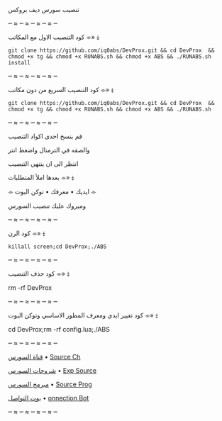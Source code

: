 تنصيب سورس ديف بروكس

┉ ≈ ┉ ≈ ┉ ≈ ┉ ≈ ┉

كود التنصيب الاول مع المكاتب ⌯» ⤈

`git clone https://github.com/iq0abs/DevProx.git && cd DevProx  && chmod +x tg && chmod +x RUNABS.sh && chmod +x ABS && ./RUNABS.sh install`

┉ ≈ ┉ ≈ ┉ ≈ ┉ ≈ ┉

كود التنصيب السريع من دون مكاتب ⌯» ⤈

`git clone https://github.com/iq0abs/DevProx.git && cd DevProx  && chmod +x tg && chmod +x RUNABS.sh && chmod +x ABS && ./RUNABS.sh`

┉ ≈ ┉ ≈ ┉ ≈ ┉ ≈ ┉

قم بنسخ احدى اكواد التنصيب

والصقه في الترمنال واضغط انتر

انتظر الى ان ينتهي التنصيب

بعدها املأ المتطلبات ⌯» ⤈

⌯ ايديك • معرفك • توكن البوت ⌯

ومبروك عليك تنصيب السورس

┉ ≈ ┉ ≈ ┉ ≈ ┉ ≈ ┉

كود الرن ⌯» ⤈

`killall screen;cd DevProx;./ABS`

┉ ≈ ┉ ≈ ┉ ≈ ┉ ≈ ┉

كود حذف التنصيب ⌯» ⤈

rm -rf DevProx

┉ ≈ ┉ ≈ ┉ ≈ ┉ ≈ ┉

كود تغيير ايدي ومعرف المطور الاساسي وتوكن البوت ⌯» ⤈

cd DevProx;rm -rf config.lua;./ABS

┉ ≈ ┉ ≈ ┉ ≈ ┉ ≈ ┉

[قناة السورس](https://t.me/Dev_Prox) • [Source Ch](https://t.me/Dev_Prox)

[شروحات السورس](https://t.me/Exp_Dev) • [Exp Source](https://t.me/Exp_Dev)

[مبرمج السورس](https://t.me/IQ_ABS) • [Source Prog](https://t.me/IQ_ABS)

[بوت التواصل](https://t.me/IQA_bot) • [onnection Bot](https://t.me/IQA_bot)

┉ ≈ ┉ ≈ ┉ ≈ ┉ ≈ ┉
